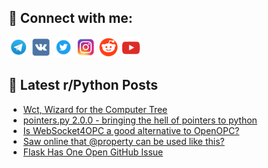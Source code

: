 ## 🔎 Connect with me:
[<img src="https://github.com/bullbesh/bullbesh/blob/main/images/Telegram.png" width="32" height="32" />](https://t.me/bullbesh)
[<img src="https://github.com/bullbesh/bullbesh/blob/main/images/VK.png" width="32" height="32" />](https://vk.com/bullbesh)
[<img src="https://github.com/bullbesh/bullbesh/blob/main/images/Twitter.png" width="32" height="32" />](https://twitter.com/bullbesh1)
[<img src="https://github.com/bullbesh/bullbesh/blob/main/images/Instagram.png" width="32" height="32" />](https://www.instagram.com/bullbesh)
[<img src="https://github.com/bullbesh/bullbesh/blob/main/images/Reddit.png" width="32" height="32" />](https://www.reddit.com/user/bullbesh)
[<img src="https://github.com/bullbesh/bullbesh/blob/main/images/YouTube.png" width="32" height="32" />](https://www.youtube.com/channel/UCtfjRs6uzgq5mfm8S06WTcg)

## 📕 Latest r/Python Posts
<!-- BLOG-POST-LIST:START -->
- [Wct, Wizard for the Computer Tree](https://www.reddit.com/r/Python/comments/wmxon6/wct_wizard_for_the_computer_tree/)
- [pointers.py 2.0.0 - bringing the hell of pointers to python](https://www.reddit.com/r/Python/comments/wmwr5a/pointerspy_200_bringing_the_hell_of_pointers_to/)
- [Is WebSocket4OPC a good alternative to OpenOPC?](https://www.reddit.com/r/Python/comments/wmw8qc/is_websocket4opc_a_good_alternative_to_openopc/)
- [Saw online that @property can be used like this?](https://www.reddit.com/r/Python/comments/wmvu1q/saw_online_that_property_can_be_used_like_this/)
- [Flask Has One Open GitHub Issue](https://www.reddit.com/r/Python/comments/wmsyz2/flask_has_one_open_github_issue/)
<!-- BLOG-POST-LIST:END -->
